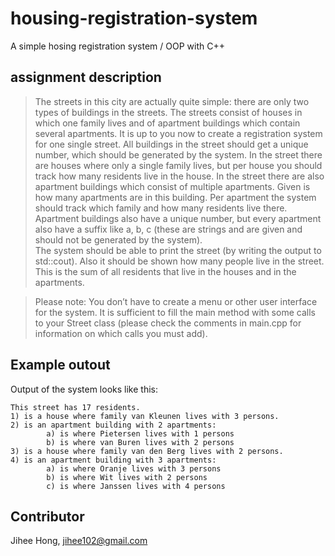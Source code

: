 # housing-registration-system
A simple hosing registration system / OOP with C++

## assignment description

> The streets in this city are actually quite simple: there are only two types of buildings in the streets. The streets consist of houses in which one family lives and of apartment buildings  which contain several apartments. 
It is up to you now to create a registration system for one single street. All buildings in the street should get a unique number, which should be generated by the system. In the street there are houses where only a single family lives, but per house you should track how many residents live in the house. In the street there are also apartment buildings which consist of multiple apartments. Given is how many apartments are in this building. Per apartment the system should track which family and how many residents live there. Apartment buildings also have a unique number, but every apartment also have a suffix like a, b, c (these are strings and are given and should not be generated by the system).  
The system should be able to print the street (by writing the output to std::cout). Also it should be shown how many people live in the street. This is the sum of all residents that live in the houses and in the apartments. 

> Please note: You don’t have to create a menu or other user interface for the system. It is sufficient to fill the main method with some calls to your Street class (please check the comments in main.cpp for information on which calls you must add). 


## Example outout

Output of the system looks like this:
```text
This street has 17 residents.
1) is a house where family van Kleunen lives with 3 persons.
2) is an apartment building with 2 apartments:
        a) is where Pietersen lives with 1 persons
        b) is where van Buren lives with 2 persons
3) is a house where family van den Berg lives with 2 persons.
4) is an apartment building with 3 apartments:
        a) is where Oranje lives with 3 persons
        b) is where Wit lives with 2 persons
        c) is where Janssen lives with 4 persons
```

## Contributor
Jihee Hong, <jihee102@gmail.com>
